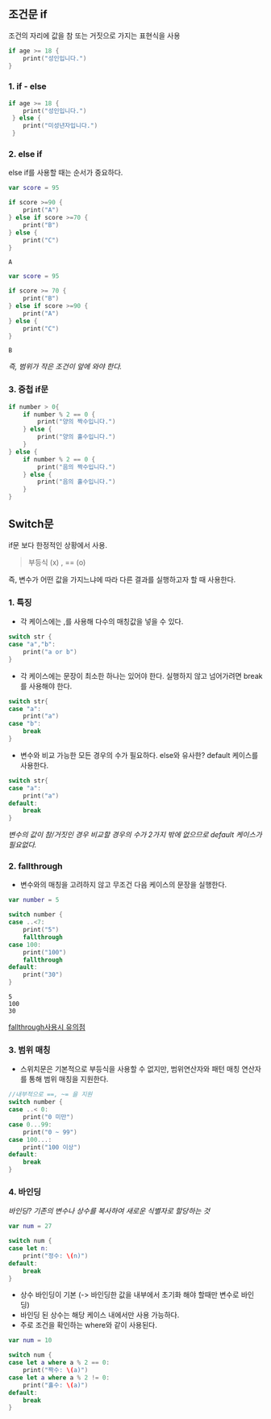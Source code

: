## 조건문 if
조건의 자리에 값을 참 또는 거짓으로 가지는 표현식을 사용
~~~swift
if age >= 18 {
    print("성인입니다.")
}
~~~


### 1. if - else
~~~swift
if age >= 18 {
    print("성인입니다.")
 } else {
    print("미성년자입니다.")
 }
~~~
### 2. else if
else if를 사용할 때는 순서가 중요하다.
~~~swift
var score = 95

if score >=90 {
    print("A")
} else if score >=70 {
    print("B")
} else {
    print("C")
}
~~~
    A
~~~swift
var score = 95

if score >= 70 {
    print("B")
} else if score >=90 {
    print("A")
} else {
    print("C")
}
~~~
    B

*즉, 범위가 작은 조건이 앞에 와야 한다.*



### 3. 중첩 if문
~~~swift
if number > 0{
    if number % 2 == 0 {
        print("양의 짝수입니다.")
    } else {
        print("양의 홀수입니다.")
    }
} else {
    if number % 2 == 0 {
        print("음의 짝수입니다.")
    } else {
        print("음의 홀수입니다.")
    }
}
~~~


## Switch문
if문 보다 한정적인 상황에서 사용. 
> 부등식 (x) , == (o)

즉, 변수가 어떤 값을 가지느냐에 따라 다른 결과를 실행하고자 할 때 사용한다.
### 1. 특징
+ 각 케이스에는 ,를 사용해 다수의 매칭값을 넣을 수 있다.
~~~swift
switch str {
case "a","b":
    print("a or b")
}
~~~
+ 각 케이스에는 문장이 최소한 하나는 있어야 한다. 실행하지 않고 넘어가려면 break를 사용해야 한다.
~~~swift
switch str{
case "a":
    print("a")
case "b":
    break
}
~~~
+ 변수와 비교 가능한 모든 경우의 수가 필요하다. else와 유사한? default 케이스를 사용한다.
~~~swift
switch str{
case "a":
    print("a")
default:
    break
}
~~~
 *변수의 값이 참/거짓인 경우 비교할 경우의 수가 2가지 밖에 없으므로 default 케이스가 필요없다.*

### 2. fallthrough
+ 변수와의 매칭을 고려하지 않고 무조건 다음 케이스의 문장을 실행한다.
~~~swift
var number = 5

switch number {
case ..<7:
    print("5")
    fallthrough
case 100:
    print("100")
    fallthrough
default:
    print("30")
}
~~~
    5
    100
    30

[fallthrough사용시 유의점](https://github.com/ksy1342/iOS-Study/blob/main/Swift%20Basic/fallthrough.md)

### 3. 범위 매칭
+ 스위치문은 기본적으로 부등식을 사용할 수 없지만, 범위연산자와 패턴 매칭 연산자를 통해 범위 매칭을 지원한다.
~~~swift
//내부적으로 ==, ~= 을 지원
switch number {
case ..< 0:
    print("0 미만")
case 0...99:
    print("0 ~ 99")
case 100...:
    print("100 이상")
default:
    break
}
~~~

### 4. 바인딩
*바인딩? 기존의 변수나 상수를 복사하여 새로운 식별자로 할당하는 것*
~~~swift
var num = 27

switch num {
case let n:
    print("정수: \(n)")
default:
    break
}
~~~
+ 상수 바인딩이 기본 (-> 바인딩한 값을 내부에서 초기화 해야 할때만 변수로 바인딩)
+ 바인딩 된 상수는 해당 케이스 내에서만 사용 가능하다.
+ 주로 조건을 확인하는 where와 같이 사용된다. 
~~~swift
var num = 10

switch num {
case let a where a % 2 == 0:
    print("짝수: \(a)")
case let a where a % 2 != 0:
    print("홀수: \(a)")
default:
    break
}
~~~
